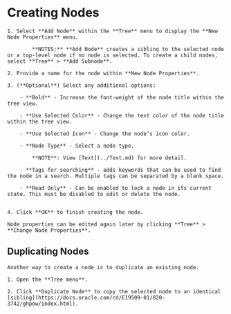 
# Creating Nodes
 
 
	1. Select **Add Node** within the **Tree** menu to display the **New Node Properties** menu.

			**NOTES:** **Add Node** creates a sibling to the selected node or a top-level node if no node is selected. To create a child nodes, select **Tree** > **Add Subnode**.

	2. Provide a name for the node within **New Node Properties**.

	3. (**Optional**) Select any additional options:

		- **Bold** - Increase the font-weight of the node title within the tree view.

		- **Use Selected Color** - Change the text color of the node title within the tree view.

		- **Use Selected Icon** - Change the node’s icon color.

		- **Node Type** - Select a node type.
	
			**NOTE**: View [Text](../Text.md) for more detail.

		- **Tags for searching** - adds keywords that can be used to find the node in a search. Multiple tags can be separated by a blank space.

		- **Read Only** - Can be enabled to lock a node in its current state. This must be disabled to edit or delete the node.


	4. Click **OK** to finish creating the node.

	Node properties can be edited again later by clicking **Tree** > **Change Node Properties**.

 ## Duplicating Nodes

	Another way to create a node is to duplicate an existing node.

	1. Open the **Tree menu**.

	2. Click **Duplicate Node** to copy the selected node to an identical [sibling](https://docs.oracle.com/cd/E19509-01/820-3742/ghpow/index.html).

